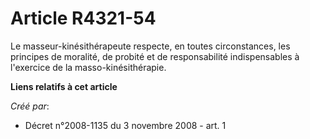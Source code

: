 # Article R4321-54

Le masseur-kinésithérapeute respecte, en toutes circonstances, les principes de moralité, de probité et de responsabilité
indispensables à l'exercice de la masso-kinésithérapie.

**Liens relatifs à cet article**

_Créé par_:

  - Décret n°2008-1135 du 3 novembre 2008 - art. 1
